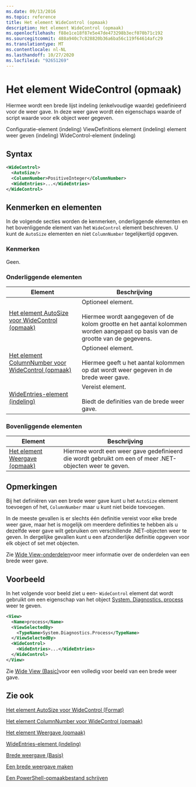 ```yaml
---
ms.date: 09/13/2016
ms.topic: reference
title: Het element WideControl (opmaak)
description: Het element WideControl (opmaak)
ms.openlocfilehash: f88e1ce18f87e5e47de473298b3ecf070b71c192
ms.sourcegitcommit: 488a940c7c828820b36a6ba56c119f64614afc29
ms.translationtype: MT
ms.contentlocale: nl-NL
ms.lasthandoff: 10/27/2020
ms.locfileid: "92651269"
---
```

# <a name="widecontrol-element-format"></a>Het element WideControl (opmaak)

Hiermee wordt een brede lijst indeling (enkelvoudige waarde) gedefinieerd voor de weer gave. In deze weer gave wordt één eigenschaps waarde of script waarde voor elk object weer gegeven.

Configuratie-element (indeling) ViewDefinitions element (indeling) element weer geven (indeling) WideControl-element (indeling)

## <a name="syntax"></a>Syntax

```xml
<WideControl>
  <AutoSize/>
  <ColumnNumber>PositiveInteger</ColumnNumber>
  <WideEntries>...</WideEntries>
</WideControl>
```

## <a name="attributes-and-elements"></a>Kenmerken en elementen

In de volgende secties worden de kenmerken, onderliggende elementen en het bovenliggende element van het `WideControl` element beschreven. U kunt de `AutoSize` elementen en niet `ColumnNumber` tegelijkertijd opgeven.

### <a name="attributes"></a>Kenmerken

Geen.

### <a name="child-elements"></a>Onderliggende elementen

|Element|Beschrijving|
|-------------|-----------------|
|[Het element AutoSize voor WideControl (opmaak)](./autosize-element-for-widecontrol-format.md)|Optioneel element.<br /><br /> Hiermee wordt aangegeven of de kolom grootte en het aantal kolommen worden aangepast op basis van de grootte van de gegevens.|
|[Het element ColumnNumber voor WideControl (opmaak)](./columnnumber-element-for-widecontrol-format.md)|Optioneel element.<br /><br /> Hiermee geeft u het aantal kolommen op dat wordt weer gegeven in de brede weer gave.|
|[WideEntries-element (indeling)](./wideentries-element-for-widecontrol-format.md)|Vereist element.<br /><br /> Biedt de definities van de brede weer gave.|

### <a name="parent-elements"></a>Bovenliggende elementen

|Element|Beschrijving|
|-------------|-----------------|
|[Het element Weergave (opmaak)](./view-element-format.md)|Hiermee wordt een weer gave gedefinieerd die wordt gebruikt om een of meer .NET-objecten weer te geven.|

## <a name="remarks"></a>Opmerkingen

Bij het definiëren van een brede weer gave kunt u het `AutoSize` element toevoegen of het, `ColumnNumber` maar u kunt niet beide toevoegen.

In de meeste gevallen is er slechts één definitie vereist voor elke brede weer gave, maar het is mogelijk om meerdere definities te hebben als u dezelfde weer gave wilt gebruiken om verschillende .NET-objecten weer te geven. In dergelijke gevallen kunt u een afzonderlijke definitie opgeven voor elk object of set met objecten.

Zie [Wide View-onderdelen](./creating-a-wide-view.md)voor meer informatie over de onderdelen van een brede weer gave.

## <a name="example"></a>Voorbeeld

In het volgende voor beeld ziet u een- `WideControl` element dat wordt gebruikt om een eigenschap van het object [System. Diagnostics. process](/dotnet/api/System.Diagnostics.Process) weer te geven.

```xml
<View>
  <Name>process</Name>
  <ViewSelectedBy>
    <TypeName>System.Diagnostics.Process</TypeName>
  </ViewSelectedBy>
  <WideControl>
    <WideEntries>...</WideEntries>
  </WideControl>
</View>
```

Zie [Wide View (Basic)](./wide-view-basic.md)voor een volledig voor beeld van een brede weer gave.

## <a name="see-also"></a>Zie ook

[Het element AutoSize voor WideControl (Format)](./autosize-element-for-widecontrol-format.md)

[Het element ColumnNumber voor WideControl (opmaak)](./columnnumber-element-for-widecontrol-format.md)

[Het element Weergave (opmaak)](./view-element-format.md)

[WideEntries-element (indeling)](./wideentries-element-for-widecontrol-format.md)

[Brede weergave (Basis)](./wide-view-basic.md)

[Een brede weergave maken](./creating-a-wide-view.md)

[Een PowerShell-opmaakbestand schrijven](./writing-a-powershell-formatting-file.md)
